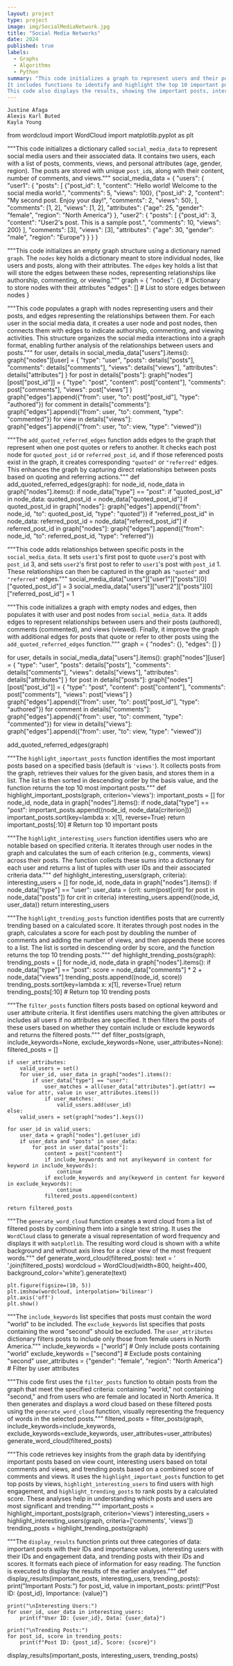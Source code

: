 ```yaml
---
layout: project
type: project
image: img/SocialMediaNetwork.jpg
title: "Social Media Networks"
date: 2024
published: true
labels:
  - Graphs
  - Algorithms
  - Python
summary: "This code initializes a graph to represent users and their posts, adding nodes for users and posts and creating edges for relationships like authorship, comments, and views.
It includes functions to identify and highlight the top 10 important posts, interesting users, and trending posts based on comments and views. Additionally, it adds edges for quoted or referred posts.
This code also displays the results, showing the important posts, interesting users, and trending posts."
---
```


    Justine Afaga
    Alexis Karl Buted
    Kayla Young


from wordcloud import WordCloud
import matplotlib.pyplot as plt

"""This code initializes a dictionary called `social_media_data` to represent social media users and their associated data. 
It contains two users, each with a list of posts, comments, views, and personal attributes (age, gender, region). 
The posts are stored with unique `post_id`s, along with their content, number of comments, and views."""
social_media_data = {
    "users": {
        "user1": {
            "posts": [
                {"post_id": 1, "content": "Hello world! Welcome to the social media world.", "comments": 5, "views": 100},
                {"post_id": 2, "content": "My second post. Enjoy your day!", "comments": 2, "views": 50},
            ],
            "comments": [1, 2],
            "views": [1, 2],
            "attributes": {"age": 25, "gender": "female", "region": "North America"}
        },
        "user2": {
            "posts": [
                {"post_id": 3, "content": "User2's post. This is a sample post.", "comments": 10, "views": 200}
            ],
            "comments": [3],
            "views": [3],
            "attributes": {"age": 30, "gender": "male", "region": "Europe"}
        }
    }
}

"""This code initializes an empty graph structure using a dictionary named `graph`. The `nodes` key holds a dictionary 
meant to store individual nodes, like users and posts, along with their attributes. The `edges` key holds a list 
that will store the edges between these nodes, representing relationships like authorship, commenting, or viewing."""
graph = {
    "nodes": {},  # Dictionary to store nodes with their attributes
    "edges": []   # List to store edges between nodes
}

"""This code populates a graph with nodes representing users and their posts, and edges representing the relationships
between them. For each user in the social media data, it creates a user node and post nodes, then connects them 
with edges to indicate authorship, commenting, and viewing activities. This structure organizes the social media 
interactions into a graph format, enabling further analysis of the relationships between users and posts."""
for user, details in social_media_data["users"].items():
    graph["nodes"][user] = {
        "type": "user",
        "posts": details["posts"],
        "comments": details["comments"],
        "views": details["views"],
        "attributes": details["attributes"]
    }
    for post in details["posts"]:
        graph["nodes"][post["post_id"]] = {
            "type": "post",
            "content": post["content"],
            "comments": post["comments"],
            "views": post["views"]
        }
        graph["edges"].append({"from": user, "to": post["post_id"], "type": "authored"})
    for comment in details["comments"]:
        graph["edges"].append({"from": user, "to": comment, "type": "commented"})
    for view in details["views"]:
        graph["edges"].append({"from": user, "to": view, "type": "viewed"})

"""The `add_quoted_referred_edges` function adds edges to the graph that represent when one post quotes or
refers to another. It checks each post node for `quoted_post_id` or `referred_post_id`, and if those 
referenced posts exist in the graph, it creates corresponding `"quoted"` or `"referred"` edges. This 
enhances the graph by capturing direct relationships between posts based on quoting and referring actions."""
def add_quoted_referred_edges(graph):
    for node_id, node_data in graph["nodes"].items():
        if node_data["type"] == "post":
            if "quoted_post_id" in node_data:
                quoted_post_id = node_data["quoted_post_id"]
                if quoted_post_id in graph["nodes"]:
                    graph["edges"].append({"from": node_id, "to": quoted_post_id, "type": "quoted"})
            if "referred_post_id" in node_data:
                referred_post_id = node_data["referred_post_id"]
                if referred_post_id in graph["nodes"]:
                    graph["edges"].append({"from": node_id, "to": referred_post_id, "type": "referred"})

"""This code adds relationships between specific posts in the `social_media_data`. It sets `user1`'s first 
post to quote `user2`'s post with `post_id` 3, and sets `user2`'s first post to refer to `user1`'s post 
with `post_id` 1. These relationships can then be captured in the graph as `"quoted"` and `"referred"` edges."""
social_media_data["users"]["user1"]["posts"][0]["quoted_post_id"] = 3
social_media_data["users"]["user2"]["posts"][0]["referred_post_id"] = 1

"""This code initializes a graph with empty nodes and edges, then populates it with user and post nodes 
from `social_media_data`. It adds edges to represent relationships between users and their posts (authored), 
comments (commented), and views (viewed). Finally, it improve the graph with additional edges for posts 
that quote or refer to other posts using the `add_quoted_referred_edges` function."""
graph = {
    "nodes": {},
    "edges": []
}

for user, details in social_media_data["users"].items():
    graph["nodes"][user] = {
        "type": "user",
        "posts": details["posts"],
        "comments": details["comments"],
        "views": details["views"],
        "attributes": details["attributes"]
    }
    for post in details["posts"]:
        graph["nodes"][post["post_id"]] = {
            "type": "post",
            "content": post["content"],
            "comments": post["comments"],
            "views": post["views"]
        }
        graph["edges"].append({"from": user, "to": post["post_id"], "type": "authored"})
    for comment in details["comments"]:
        graph["edges"].append({"from": user, "to": comment, "type": "commented"})
    for view in details["views"]:
        graph["edges"].append({"from": user, "to": view, "type": "viewed"})

add_quoted_referred_edges(graph)

"""The `highlight_important_posts` function identifies the most important posts based on a specified 
basis (default is `'views'`). It collects posts from the graph, retrieves their values for the given 
basis, and stores them in a list. The list is then sorted in descending order by the basis value, 
and the function returns the top 10 most important posts."""
def highlight_important_posts(graph, criterion='views'):
    important_posts = []
    for node_id, node_data in graph["nodes"].items():
        if node_data["type"] == "post":
            important_posts.append((node_id, node_data[criterion]))
    important_posts.sort(key=lambda x: x[1], reverse=True)
    return important_posts[:10]  # Return top 10 important posts

"""The `highlight_interesting_users` function identifies users who are notable based on specified criteria. 
It iterates through user nodes in the graph and calculates the sum of each criterion (e.g., comments, views) 
across their posts. The function collects these sums into a dictionary for each user and returns a list of 
tuples with user IDs and their associated criteria data."""
def highlight_interesting_users(graph, criteria):
    interesting_users = []
    for node_id, node_data in graph["nodes"].items():
        if node_data["type"] == "user":
            user_data = {crit: sum(post[crit] for post in node_data["posts"]) for crit in criteria}
            interesting_users.append((node_id, user_data))
    return interesting_users

"""The `highlight_trending_posts` function identifies posts that are currently trending based on a calculated score. 
It iterates through post nodes in the graph, calculates a score for each post by doubling the number of comments 
and adding the number of views, and then appends these scores to a list. The list is sorted in descending order 
by score, and the function returns the top 10 trending posts."""
def highlight_trending_posts(graph):
    trending_posts = []
    for node_id, node_data in graph["nodes"].items():
        if node_data["type"] == "post":
            score = node_data["comments"] * 2 + node_data["views"]
            trending_posts.append((node_id, score))
    trending_posts.sort(key=lambda x: x[1], reverse=True)
    return trending_posts[:10]  # Return top 10 trending posts

"""The `filter_posts` function filters posts based on optional keyword and user attribute criteria. It first identifies 
users matching the given attributes or includes all users if no attributes are specified. It then filters the posts 
of these users based on whether they contain include or exclude keywords and returns the filtered posts."""
def filter_posts(graph, include_keywords=None, exclude_keywords=None, user_attributes=None):
    filtered_posts = []
    
    if user_attributes:
        valid_users = set()
        for user_id, user_data in graph["nodes"].items():
            if user_data["type"] == "user":
                user_matches = all(user_data["attributes"].get(attr) == value for attr, value in user_attributes.items())
                if user_matches:
                    valid_users.add(user_id)
    else:
        valid_users = set(graph["nodes"].keys())
    
    for user_id in valid_users:
        user_data = graph["nodes"].get(user_id)
        if user_data and "posts" in user_data:
            for post in user_data["posts"]:
                content = post["content"]
                if include_keywords and not any(keyword in content for keyword in include_keywords):
                    continue
                if exclude_keywords and any(keyword in content for keyword in exclude_keywords):
                    continue
                filtered_posts.append(content)
    
    return filtered_posts

"""The `generate_word_cloud` function creates a word cloud from a list of filtered posts by combining them into 
a single text string. It uses the `WordCloud` class to generate a visual representation of word frequency and 
displays it with `matplotlib`. The resulting word cloud is shown with a white background and without axis 
lines for a clear view of the most frequent words."""
def generate_word_cloud(filtered_posts):
    text = ' '.join(filtered_posts)
    wordcloud = WordCloud(width=800, height=400, background_color='white').generate(text)
    
    plt.figure(figsize=(10, 5))
    plt.imshow(wordcloud, interpolation='bilinear')
    plt.axis('off')
    plt.show()

"""The `include_keywords` list specifies that posts must contain the word "world" to be included. 
The `exclude_keywords` list specifies that posts containing the word "second" should be excluded. 
The `user_attributes` dictionary filters posts to include only those from female users in North America."""
include_keywords = ["world"]  # Only include posts containing "world"
exclude_keywords = ["second"]  # Exclude posts containing "second"
user_attributes = {"gender": "female", "region": "North America"}  # Filter by user attributes

"""This code first uses the `filter_posts` function to obtain posts from the graph that meet the specified
criteria: containing "world," not containing "second," and from users who are female and located in
North America. It then generates and displays a word cloud based on these filtered posts using the 
`generate_word_cloud` function, visually representing the frequency of words in the selected posts."""
filtered_posts = filter_posts(graph, include_keywords=include_keywords, exclude_keywords=exclude_keywords, user_attributes=user_attributes)
generate_word_cloud(filtered_posts)

"""This code retrieves key insights from the graph data by identifying important posts based on view count, 
interesting users based on total comments and views, and trending posts based on a combined score of comments 
and views. It uses the `highlight_important_posts` function to get top posts by views, `highlight_interesting_users` 
to find users with high engagement, and `highlight_trending_posts` to rank posts by a calculated score. 
These analyses help in understanding which posts and users are most significant and trending."""
important_posts = highlight_important_posts(graph, criterion='views')
interesting_users = highlight_interesting_users(graph, criteria=['comments', 'views'])
trending_posts = highlight_trending_posts(graph)

"""The `display_results` function prints out three categories of data: important posts with their IDs and 
importance values, interesting users with their IDs and engagement data, and trending posts with their IDs 
and scores. It formats each piece of information for easy reading. The function is executed to display the 
results of the earlier analyses."""
def display_results(important_posts, interesting_users, trending_posts):
    print("Important Posts:")
    for post_id, value in important_posts:
        print(f"Post ID: {post_id}, Importance: {value}")

    print("\nInteresting Users:")
    for user_id, user_data in interesting_users:
        print(f"User ID: {user_id}, Data: {user_data}")

    print("\nTrending Posts:")
    for post_id, score in trending_posts:
        print(f"Post ID: {post_id}, Score: {score}")

display_results(important_posts, interesting_users, trending_posts)

